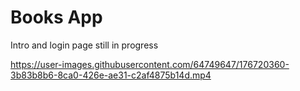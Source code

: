 # Books App
Intro and login page
still in progress



https://user-images.githubusercontent.com/64749647/176720360-3b83b8b6-8ca0-426e-ae31-c2af4875b14d.mp4
